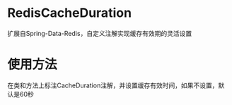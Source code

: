 # RedisCacheDuration
扩展自Spring-Data-Redis，自定义注解实现缓存有效期的灵活设置

# 使用方法
在类和方法上标注CacheDuration注解，并设置缓存有效时间，如果不设置，默认是60秒

